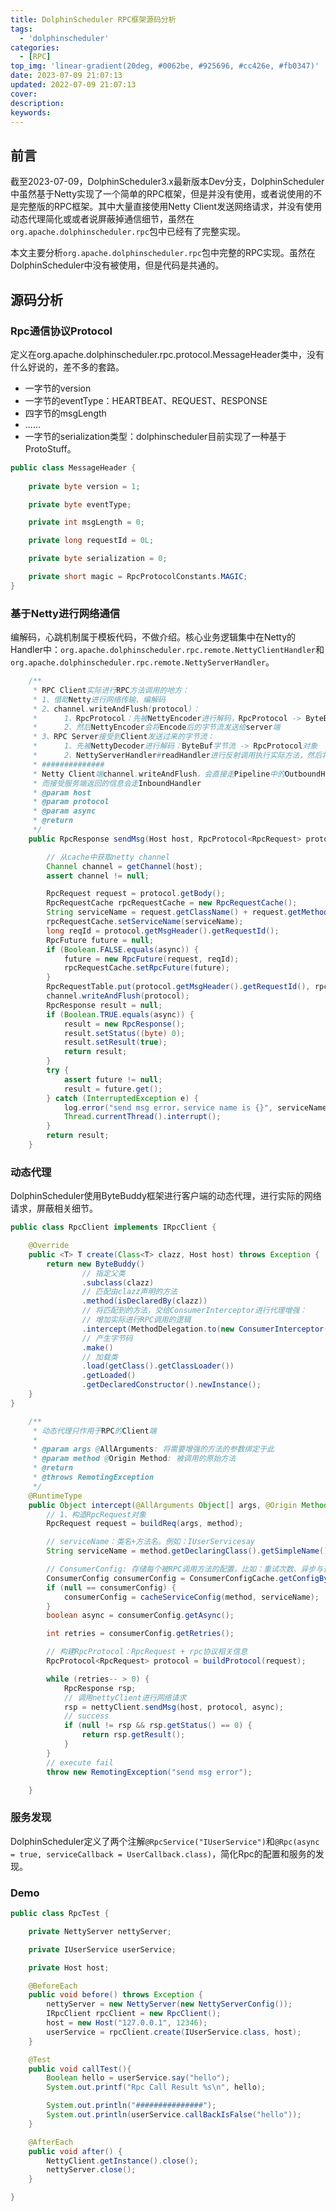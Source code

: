 ```yaml
---
title: DolphinScheduler RPC框架源码分析
tags:
  - 'dolphinscheduler'
categories:
  - [RPC]
top_img: 'linear-gradient(20deg, #0062be, #925696, #cc426e, #fb0347)'
date: 2023-07-09 21:07:13
updated: 2022-07-09 21:07:13
cover:
description:
keywords:
---
```


## 前言

截至2023-07-09，DolphinScheduler3.x最新版本Dev分支，DolphinScheduler中虽然基于Netty实现了一个简单的RPC框架，但是并没有使用，或者说使用的不是完整版的RPC框架。其中大量直接使用Netty Client发送网络请求，并没有使用动态代理简化或或者说屏蔽掉通信细节，虽然在`org.apache.dolphinscheduler.rpc`包中已经有了完整实现。

本文主要分析`org.apache.dolphinscheduler.rpc`包中完整的RPC实现。虽然在DolphinScheduler中没有被使用，但是代码是共通的。



## 源码分析

### Rpc通信协议Protocol

定义在org.apache.dolphinscheduler.rpc.protocol.MessageHeader类中，没有什么好说的，差不多的套路。

- 一字节的version
- 一字节的eventType：HEARTBEAT、REQUEST、RESPONSE
- 四字节的msgLength
- ......
- 一字节的serialization类型：dolphinscheduler目前实现了一种基于ProtoStuff。

```java
public class MessageHeader {
	
    private byte version = 1;

    private byte eventType;

    private int msgLength = 0;

    private long requestId = 0L;

    private byte serialization = 0;

    private short magic = RpcProtocolConstants.MAGIC;
}
```



### 基于Netty进行网络通信

编解码，心跳机制属于模板代码，不做介绍。核心业务逻辑集中在Netty的Handler中：`org.apache.dolphinscheduler.rpc.remote.NettyClientHandler`和`org.apache.dolphinscheduler.rpc.remote.NettyServerHandler`。

```java
    /**
     * RPC Client实际进行RPC方法调用的地方：
     * 1、借助Netty进行网络传输、编解码
     * 2、channel.writeAndFlush(protocol)：
     *      1、RpcProtocol：先被NettyEncoder进行解码，RpcProtocol -> ByteBuf字节流
     *      2、然后NettyEncoder会将Encode后的字节流发送给server端
     * 3、RPC Server接受到Client发送过来的字节流：
     *      1、先被NettyDecoder进行解码：ByteBuf字节流 -> RpcProtocol对象
     *      2、NettyServerHandler#readHandler进行反射调用执行实际方法，然后将结果编码返回RPC Client
     * ##############
     * Netty Client端channel.writeAndFlush，会直接走Pipeline中的OutboundHandler
     * 而接受服务端返回的信息会走InboundHandler
     * @param host
     * @param protocol
     * @param async
     * @return
     */
    public RpcResponse sendMsg(Host host, RpcProtocol<RpcRequest> protocol, Boolean async) {

        // 从cache中获取netty channel
        Channel channel = getChannel(host);
        assert channel != null;

        RpcRequest request = protocol.getBody();
        RpcRequestCache rpcRequestCache = new RpcRequestCache();
        String serviceName = request.getClassName() + request.getMethodName();
        rpcRequestCache.setServiceName(serviceName);
        long reqId = protocol.getMsgHeader().getRequestId();
        RpcFuture future = null;
        if (Boolean.FALSE.equals(async)) {
            future = new RpcFuture(request, reqId);
            rpcRequestCache.setRpcFuture(future);
        }
        RpcRequestTable.put(protocol.getMsgHeader().getRequestId(), rpcRequestCache);
        channel.writeAndFlush(protocol);
        RpcResponse result = null;
        if (Boolean.TRUE.equals(async)) {
            result = new RpcResponse();
            result.setStatus((byte) 0);
            result.setResult(true);
            return result;
        }
        try {
            assert future != null;
            result = future.get();
        } catch (InterruptedException e) {
            log.error("send msg error，service name is {}", serviceName, e);
            Thread.currentThread().interrupt();
        }
        return result;
    }
```



### 动态代理

DolphinScheduler使用ByteBuddy框架进行客户端的动态代理，进行实际的网络请求，屏蔽相关细节。

```java
public class RpcClient implements IRpcClient {

    @Override
    public <T> T create(Class<T> clazz, Host host) throws Exception {
        return new ByteBuddy()
                // 指定父类
                .subclass(clazz)
                // 匹配由clazz声明的方法
                .method(isDeclaredBy(clazz))
                // 将匹配到的方法，交给ConsumerInterceptor进行代理增强：
                // 增加实际进行RPC调用的逻辑
                .intercept(MethodDelegation.to(new ConsumerInterceptor(host)))
                // 产生字节码
                .make()
                // 加载类
                .load(getClass().getClassLoader())
                .getLoaded()
                .getDeclaredConstructor().newInstance();
    }
}
```



```java
    /**
     * 动态代理只作用于RPC的Client端
     *
     * @param args @AllArguments: 将需要增强的方法的参数绑定于此
     * @param method @Origin Method: 被调用的原始方法
     * @return
     * @throws RemotingException
     */
    @RuntimeType
    public Object intercept(@AllArguments Object[] args, @Origin Method method) throws RemotingException {
        // 1、构造RpcRequest对象
        RpcRequest request = buildReq(args, method);

        // serviceName：类名+方法名。例如：IUserServicesay
        String serviceName = method.getDeclaringClass().getSimpleName() + method.getName();

        // ConsumerConfig: 存储每个被RPC调用方法的配置，比如：重试次数、异步与否
        ConsumerConfig consumerConfig = ConsumerConfigCache.getConfigByServersName(serviceName);
        if (null == consumerConfig) {
            consumerConfig = cacheServiceConfig(method, serviceName);
        }
        boolean async = consumerConfig.getAsync();

        int retries = consumerConfig.getRetries();

        // 构建RpcProtocol：RpcRequest + rpc协议相关信息
        RpcProtocol<RpcRequest> protocol = buildProtocol(request);

        while (retries-- > 0) {
            RpcResponse rsp;
            // 调用nettyClient进行网络请求
            rsp = nettyClient.sendMsg(host, protocol, async);
            // success
            if (null != rsp && rsp.getStatus() == 0) {
                return rsp.getResult();
            }
        }
        // execute fail
        throw new RemotingException("send msg error");

    }
```



### 服务发现

DolphinScheduler定义了两个注解`@RpcService("IUserService")`和`@Rpc(async = true, serviceCallback = UserCallback.class)`，简化Rpc的配置和服务的发现。

### Demo

```java
public class RpcTest {

    private NettyServer nettyServer;

    private IUserService userService;

    private Host host;

    @BeforeEach
    public void before() throws Exception {
        nettyServer = new NettyServer(new NettyServerConfig());
        IRpcClient rpcClient = new RpcClient();
        host = new Host("127.0.0.1", 12346);
        userService = rpcClient.create(IUserService.class, host);
    }

    @Test
    public void callTest(){
        Boolean hello = userService.say("hello");
        System.out.printf("Rpc Call Result %s\n", hello);

        System.out.println("###############");
        System.out.println(userService.callBackIsFalse("hello"));
    }

    @AfterEach
    public void after() {
        NettyClient.getInstance().close();
        nettyServer.close();
    }

}
```

